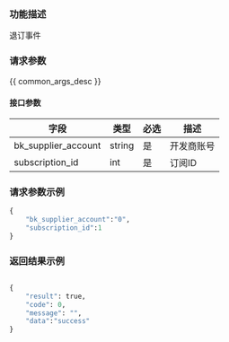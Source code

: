 ### 功能描述

退订事件

### 请求参数

{{ common_args_desc }}

#### 接口参数

| 字段               |  类型      | 必选   |  描述      |
|--------------------|------------|--------|------------|
|bk_supplier_account | string     | 是     | 开发商账号 |
|subscription_id     | int        | 是     | 订阅ID     |

### 请求参数示例

```python
{
    "bk_supplier_account":"0",
    "subscription_id":1
}
```

### 返回结果示例

```python

{
    "result": true,
    "code": 0,
    "message": "",
    "data":"success"
}
```
